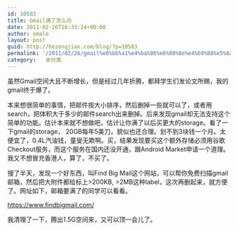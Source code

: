 ```yaml
---
id: 10583
title: Gmail满了怎么办
date: 2011-02-26T16:33:24+00:00
author: omale
layout: post
guid: http://hezongjian.com/blog/?p=10583
permalink: '/2011/02/26/gmail%e6%bb%a1%e4%ba%86%e6%80%8e%e4%b9%88%e5%8a%9e/'
category:   未分类  
---
```

虽然Gmail空间大且不断增长，但是经过几年折腾，都拜学生们发论文所赐，我的gmail终于爆了。

本来想很简单的事情，把邮件按大小排序，然后删掉一些就可以了，或者用search，把体积大于多少的邮件search出来删掉。后来发现gmail却无法支持这个简单的功能。估计本来就不想做吧，估计让你满了以后买更大的storage。看了一下gmail的storage， 20GB每年5美刀，貌似也还合理。划不到3块钱一个月。太便宜了，0.4L汽油钱，童叟无欺啊。买，结果发现要买这个额外存储必须用谷歌Checkout服务，而这个服务在国内还没开通，跟Android Market申请一个道理。我又不想冒充香港人，算了，不买了。

搜了半天，发现一个好东西，叫Find Big Mail这个网站，可以帮你免费扫描gmail邮箱，然后把大附件都给标上>200KB, >2MB这种label，这次再删起来，就方便了。网址如下，邮箱要满了的同学可以看看。

<https://www.findbigmail.com/>

我清理了一下，腾出1.5G空间来，又可以顶一会儿了。